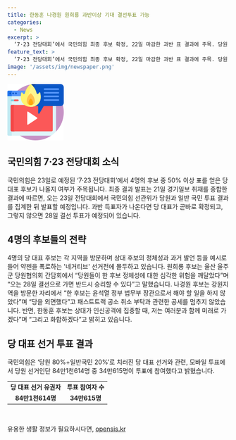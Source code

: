 ```yaml
---
title: 한동훈 나경원 원희룡 과반이상 기대 결선투표 가능
categories:
  - News
excerpt: >
  ‘7·23 전당대회’에서 국민의힘 최종 후보 확정, 22일 마감한 과반 표 결과에 주목. 당원 80%, 일반국민 20% 참여한 투표는 23일 발표될 예정. 과반 획득시 당 대표 확정, 미달 시 28일 결선 투표 예정. 후보들은 지역 방문 중 부정 선거전에 주력하며 공세 전개. 지난 토론에서의 갈등 등으로 인한 후보들 간 갈등도 주목. 최종 후보는 윤상현, 한동훈, 원희룡, 나경원 등 4명. 19~20일 모바일 투표는 당원 84만명 중 34만명 참여하여 진행됨.
feature_text: >
  ‘7·23 전당대회’에서 국민의힘 최종 후보 확정, 22일 마감한 과반 표 결과에 주목. 당원 80%, 일반국민 20% 참여한 투표는 23일 발표될 예정. 과반 획득시 당 대표 확정, 미달 시 28일 결선 투표 예정. 후보들은 지역 방문 중 부정 선거전에 주력하며 공세 전개. 지난 토론에서의 갈등 등으로 인한 후보들 간 갈등도 주목. 최종 후보는 윤상현, 한동훈, 원희룡, 나경원 등 4명. 19~20일 모바일 투표는 당원 84만명 중 34만명 참여하여 진행됨.
image: '/assets/img/newspaper.png'
---
```


<p><img src="/assets/img/news.png" alt="rentncar 속보" /></p>

<h2 data-ke-size="size26">국민의힘 7·23 전당대회 소식</h2>

<p data-ke-size="size16">국민의힘은 23일로 예정된 ‘7·23 전당대회’에서 4명의 후보 중 50% 이상 표를 얻은 당 대표 후보가 나올지 여부가 주목됩니다. 최종 결과 발표는 21일 경기일보 취재를 종합한 결과에 따르면, 오는 23일 전당대회에서 국민의힘 선관위가 당원과 일반 국민 투표 결과를 집계한 뒤 발표할 예정입니다. 과반 득표자가 나온다면 당 대표가 곧바로 확정되고, 그렇지 않으면 28일 결선 투표가 예정되어 있습니다.</p>

<h2 data-ke-size="size26">4명의 후보들의 전략</h2>

<p data-ke-size="size16">4명의 당 대표 후보는 각 지역을 방문하며 상대 후보의 정체성과 과거 발언 등을 예시로 들어 약젠을 폭로하는 '네거티브' 선거전에 몰두하고 있습니다. 원희룡 후보는 울산 울주군 당원협의회 간담회에서 “당원들이 한 후보 정체성에 대한 심각한 위험을 깨달았다”며 “오는 28일 결선으로 가면 반드시 승리할 수 있다”고 말했습니다. 나경원 후보는 강원지역을 방문한 자리에서 “한 후보는 윤석열 정부 법무부 장관으로서 해야 할 일을 하지 않았다”며 “당을 외면했다”고 패스트트랙 공소 취소 부탁과 관련한 공세를 멈추지 않았습니다. 반면, 한동훈 후보는 상대가 인신공격에 집중할 때, 저는 여러분과 함께 미래로 가겠다”며 “그리고 화합하겠다”고 밝히고 있습니다.</p>

<h2 data-ke-size="size26">당 대표 선거 투표 결과</h2>

<p data-ke-size="size16">국민의힘은 ‘당원 80%+일반국민 20%’로 치러진 당 대표 선거와 관련, 모바일 투표에서 당원 선거인단 84만1천614명 중 34만615명이 투표에 참여했다고 밝혔습니다.</p>

<table>
    <tbody>
        <tr>
            <td style="text-align: center; height: 17px;"><b>당 대표 선거 유권자</b></td>
            <td style="text-align: center; height: 17px;"><b>투표 참여자 수</b></td>
        </tr>
        <tr>
            <td style="text-align: center; height: 17px;"><b>84만1천614명</b></td>
            <td style="text-align: center; height: 17px;"><b>34만615명</b></td>
        </tr>
    </tbody>
</table>

<p data-ke-size="size16">&nbsp;</p>
유용한 생활 정보가 필요하시다면, <a href="https://opensis.kr" rel="dofollow">opensis.kr</a>


